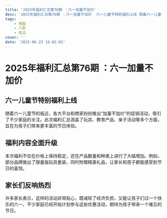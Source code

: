 ```yaml
---
title: '2025年福利汇总第76期 ：六一加量不加价'
desc: '2025年福利汇总第76期 ：六一加量不加价  六一儿童节特别福利上线 随着六一儿童节的临近，各大平台和商家纷纷推出“加量不加价”的促销活动，吸引了不少家庭的关注。此次福利汇总涵盖了玩具、教育产品、亲'
tags:
    - 明星
    - 八卦
    - 吃瓜
cover: ''
date: '2025-06-23 16:02:02'
---
```

# 2025年福利汇总第76期 ：六一加量不加价

## 六一儿童节特别福利上线

随着六一儿童节的临近，各大平台和商家纷纷推出“加量不加价”的促销活动，吸引了不少家庭的关注。此次福利汇总涵盖了玩具、教育产品、亲子活动等多个方面，旨在为孩子们带来更丰富的节日体验。

## 福利内容全面升级

本次福利不仅在价格上保持稳定，还在产品数量和种类上进行了大幅增加。例如，部分品牌推出了限量版玩具套装，同时附赠精美礼品，让家长和孩子都能感受到节日的喜悦。

## 家长们反响热烈

许多家长表示，这样的活动非常贴心，既减轻了经济负担，又能让孩子们过一个快乐的六一。不少家庭已经开始计划参与这些优惠活动，期待为孩子带来一个难忘的节日。
